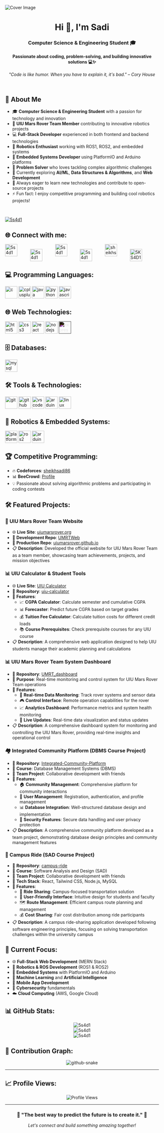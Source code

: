 ![Cover Image](cover.jpg)

<h1 align="center">Hi 👋, I'm Sadi</h1>
<h3 align="center">Computer Science & Engineering Student 🎓</h3>
<h4 align="center">Passionate about coding, problem-solving, and building innovative solutions 💻✨</h4>

<p align="center">
  <em>"Code is like humor. When you have to explain it, it's bad." – Cory House</em>
</p>
<br>

## 🚀 About Me

- 🎓 **Computer Science & Engineering Student** with a passion for technology and innovation
- 🤖 **UIU Mars Rover Team Member** contributing to innovative robotics projects
- 💻 **Full-Stack Developer** experienced in both frontend and backend technologies
- 🔴 **Robotics Enthusiast** working with ROS1, ROS2, and embedded systems
- 🔌 **Embedded Systems Developer** using PlatformIO and Arduino platforms
- 🧠 **Problem Solver** who loves tackling complex algorithmic challenges
- 🌱 Currently exploring **AI/ML**, **Data Structures & Algorithms**, and **Web Development**
- 🎯 Always eager to learn new technologies and contribute to open-source projects
- ⚡ Fun fact: I enjoy competitive programming and building cool robotics projects!

<br>
<p align="left"> <a href="https://github.com/ryo-ma/github-profile-trophy"><img src="https://github-profile-trophy.vercel.app/?username=5s4d1" alt="5s4d1" /></a> </p>


## 🌐 Connect with me:
<p align="left">
  <a href="https://twitter.com/5s4d1" target="_blank"><img src="https://raw.githubusercontent.com/rahuldkjain/github-profile-readme-generator/master/src/images/icons/Social/twitter.svg" alt="5s4d1" height="40" width="40" /></a>
  <span style="margin-left: 30px;">&nbsp;</span>
  <a href="https://linkedin.com/in/5s4d1" target="_blank"><img align="center" src="https://raw.githubusercontent.com/rahuldkjain/github-profile-readme-generator/master/src/images/icons/Social/linked-in-alt.svg" alt="5s4d1" height="40" width="40" /></a>
  <span style="margin-left: 30px;">&nbsp;</span>
  <a href="https://fb.com/5s4d1" target="_blank"><img src="https://raw.githubusercontent.com/rahuldkjain/github-profile-readme-generator/master/src/images/icons/Social/facebook.svg" alt="5s4d1" height="40" width="40" /></a>
  <span style="margin-left: 30px;">&nbsp;</span>
  <a href="https://instagram.com/5s4d1" target="_blank"><img align="center" src="https://raw.githubusercontent.com/rahuldkjain/github-profile-readme-generator/master/src/images/icons/Social/instagram.svg" alt="5s4d1" height="40" width="40"/></a> 
  <span style="margin-left: 30px;">&nbsp;</span>
  <a href="https://codeforces.com/profile/sheikhsadi86" target="_blank"><img src="https://raw.githubusercontent.com/rahuldkjain/github-profile-readme-generator/master/src/images/icons/Social/codeforces.svg" alt="sheikhsadi86" height="40" width="40" /></a>
  <span style="margin-left: 30px;">&nbsp;</span>
  <a href="https://judge.beecrowd.com/en/users/statistics/822900" target="_blank"><img align="center" src="https://user-images.githubusercontent.com/80118217/182170124-b6e845a1-a252-40d9-8c60-8092911c4649.png" alt="5KS4D1" height="40" width="40" /></a>
</p>

## 💻 Programming Languages:
<p align="left"> 
  <a href="https://www.cprogramming.com/" target="_blank" rel="noreferrer"> <img src="https://raw.githubusercontent.com/devicons/devicon/master/icons/c/c-original.svg" alt="c" width="40" height="40"/></a> 
  <a href="https://www.w3schools.com/cpp/" target="_blank" rel="noreferrer"> <img src="https://raw.githubusercontent.com/devicons/devicon/master/icons/cplusplus/cplusplus-original.svg" alt="cplusplus" width="40" height="40"/></a>
  <a href="https://www.java.com" target="_blank" rel="noreferrer"> <img src="https://raw.githubusercontent.com/devicons/devicon/master/icons/java/java-original.svg" alt="java" width="40" height="40"/></a> 
  <a href="https://www.python.org" target="_blank" rel="noreferrer"> <img src="https://raw.githubusercontent.com/devicons/devicon/master/icons/python/python-original.svg" alt="python" width="40" height="40"/></a> 
  <a href="https://developer.mozilla.org/en-US/docs/Web/JavaScript" target="_blank" rel="noreferrer"> <img src="https://raw.githubusercontent.com/devicons/devicon/master/icons/javascript/javascript-original.svg" alt="javascript" width="40" height="40"/></a>
</p>

## 🌐 Web Technologies:
<p align="left">
  <a href="https://www.w3.org/html/" target="_blank" rel="noreferrer"> <img src="https://raw.githubusercontent.com/devicons/devicon/master/icons/html5/html5-original-wordmark.svg" alt="html5" width="40" height="40"/></a>
  <a href="https://www.w3schools.com/css/" target="_blank" rel="noreferrer"> <img src="https://raw.githubusercontent.com/devicons/devicon/master/icons/css3/css3-original-wordmark.svg" alt="css3" width="40" height="40"/></a>
  <a href="https://reactjs.org/" target="_blank" rel="noreferrer"> <img src="https://raw.githubusercontent.com/devicons/devicon/master/icons/react/react-original-wordmark.svg" alt="react" width="40" height="40"/></a>
  <a href="https://nodejs.org" target="_blank" rel="noreferrer"> <img src="https://raw.githubusercontent.com/devicons/devicon/master/icons/nodejs/nodejs-original-wordmark.svg" alt="nodejs" width="40" height="40"/></a>
  <a href="https://expressjs.com" target="_blank" rel="noreferrer"> <img src="https://raw.githubusercontent.com/devicons/devicon/master/icons/express/express-original.svg" alt="express" width="40" height="40" style="filter: invert(1);"/></a>
</p>

## 🗄️ Databases:
<p align="left">
  <a href="https://www.mysql.com/" target="_blank" rel="noreferrer"> <img src="https://raw.githubusercontent.com/devicons/devicon/master/icons/mysql/mysql-original-wordmark.svg" alt="mysql" width="40" height="40"/></a> 
  <!-- <a href="https://www.mongodb.com/" target="_blank" rel="noreferrer"> <img src="https://raw.githubusercontent.com/devicons/devicon/master/icons/mongodb/mongodb-original-wordmark.svg" alt="mongodb" width="40" height="40"/></a>
  <a href="https://www.postgresql.org" target="_blank" rel="noreferrer"> <img src="https://raw.githubusercontent.com/devicons/devicon/master/icons/postgresql/postgresql-original-wordmark.svg" alt="postgresql" width="40" height="40"/></a> -->
</p>

## 🛠️ Tools & Technologies:
<p align="left"> 
  <a href="https://git-scm.com/" target="_blank" rel="noreferrer"> <img align="center" src="https://www.vectorlogo.zone/logos/git-scm/git-scm-icon.svg" alt="git" width="40" height="40"/></a>
  <a href="https://github.com/" target="_blank" rel="noreferrer"> <img align="center" src="https://raw.githubusercontent.com/rahuldkjain/github-profile-readme-generator/master/src/images/icons/Social/github.svg" alt="github" width="40" height="40"/></a>
  <a href="https://code.visualstudio.com/" target="_blank" rel="noreferrer"> <img align="center" src="https://raw.githubusercontent.com/devicons/devicon/master/icons/vscode/vscode-original.svg" alt="vscode" width="40" height="40"/></a>
  <a href="https://www.arduino.cc/" target="_blank" rel="noreferrer"> <img align="center" src="https://cdn.worldvectorlogo.com/logos/arduino-1.svg" alt="arduino" width="40" height="40"/></a> 
  <a href="https://www.linux.org/" target="_blank" rel="noreferrer"> <img align="center" src="https://raw.githubusercontent.com/devicons/devicon/master/icons/linux/linux-original.svg" alt="linux" width="40" height="40"/></a>
</p>

## 🤖 Robotics & Embedded Systems:
<p align="left">
  <a href="https://platformio.org/" target="_blank" rel="noreferrer"> <img align="center" src="https://cdn.worldvectorlogo.com/logos/platformio.svg" alt="platformio" width="40" height="40"/></a>
  <a href="https://docs.ros.org/en/humble" target="_blank" rel="noreferrer"> <img align="center" src="https://upload.wikimedia.org/wikipedia/commons/b/bb/Ros_logo.svg" alt="ros2" width="40" height="40"/></a>
  <a href="https://www.arduino.cc/" target="_blank" rel="noreferrer"> <img align="center" src="https://cdn.worldvectorlogo.com/logos/arduino-1.svg" alt="arduino" width="40" height="40"/></a>
</p>

## 🏆 Competitive Programming:
- 🔥 **Codeforces**: [sheikhsadi86](https://codeforces.com/profile/sheikhsadi86)
- 📊 **BeeCrowd**: [Profile](https://judge.beecrowd.com/en/users/statistics/822900)
- 💡 Passionate about solving algorithmic problems and participating in coding contests

## 🛠️ Featured Projects:

### 🤖 UIU Mars Rover Team Website
- 🌐 **Live Site**: [uiumarsrover.org](https://uiumarsrover.org/)
- 📁 **Development Repo**: [UMRTWeb](https://github.com/5S4D1/UMRTWeb.git)
- 🚀 **Production Repo**: [uiumarsrover.github.io](https://github.com/uiumarsrover/uiumarsrover.github.io.git)
- 📋 **Description**: Developed the official website for UIU Mars Rover Team as a team member, showcasing team achievements, projects, and mission objectives

### 📊 UIU Calculator & Student Tools
- 🌐 **Live Site**: [UIU Calculator](https://5s4d1.github.io/uiu-calculator/)
- 📁 **Repository**: [uiu-calculator](https://github.com/5S4D1/uiu-calculator.git)
- 🎯 **Features**:
  - 📈 **CGPA Calculator**: Calculate semester and cumulative CGPA
  - 📊 **Forecaster**: Predict future CGPA based on target grades
  - 💰 **Tuition Fee Calculator**: Calculate tuition costs for different credit loads
  - 📚 **Course Prerequisites**: Check prerequisite courses for any UIU course
- 📋 **Description**: A comprehensive web application designed to help UIU students manage their academic planning and calculations

### 📊 UIU Mars Rover Team System Dashboard
- 📁 **Repository**: [UMRT_dashboard](https://github.com/5S4D1/UMRT_dashboard.git)
- 🎯 **Purpose**: Real-time monitoring and control system for UIU Mars Rover Team operations
- 🔧 **Features**:
  - 📡 **Real-time Data Monitoring**: Track rover systems and sensor data
  - 🎮 **Control Interface**: Remote operation capabilities for the rover
  - 📈 **Analytics Dashboard**: Performance metrics and system health monitoring
  - 🔄 **Live Updates**: Real-time data visualization and status updates
- 📋 **Description**: A comprehensive dashboard system for monitoring and controlling the UIU Mars Rover, providing real-time insights and operational control

### 🏘️ Integrated Community Platform (DBMS Course Project)
- 📁 **Repository**: [Integrated-Community-Platform](https://github.com/badhon-dalbot/Integrated-Community-Platform.git)
- 🎯 **Course**: Database Management Systems (DBMS)
- 👥 **Team Project**: Collaborative development with friends
- 🔧 **Features**:
  - 🏠 **Community Management**: Comprehensive platform for community interactions
  - 👤 **User Management**: Registration, authentication, and profile management
  - 📊 **Database Integration**: Well-structured database design and implementation
  - 🔐 **Security Features**: Secure data handling and user privacy protection
- 📋 **Description**: A comprehensive community platform developed as a team project, demonstrating database design principles and community management features

### 🚗 Campus Ride (SAD Course Project)
- 📁 **Repository**: [campus-ride](https://github.com/badhon-dalbot/campus-ride.git)
- 🎯 **Course**: Software Analysis and Design (SAD)
- 👥 **Team Project**: Collaborative development with friends
- 🎡 **Tech Stack**: React, Tailwind CSS, Node.js, MySQL
- 🔧 **Features**:
  - 🚖 **Ride Sharing**: Campus-focused transportation solution
  - 📱 **User-Friendly Interface**: Intuitive design for students and faculty
  - 🗺️ **Route Management**: Efficient campus route planning and management
  - 💰 **Cost Sharing**: Fair cost distribution among ride participants
- 📋 **Description**: A campus ride-sharing application developed following software engineering principles, focusing on solving transportation challenges within the university campus

## 🚀 Current Focus:
- 🌐 **Full-Stack Web Development** (MERN Stack)
- 🤖 **Robotics & ROS Development** (ROS1 & ROS2)
- 🔌 **Embedded Systems** with PlatformIO and Arduino
- 🧠 **Machine Learning** and **Artificial Intelligence**
- 📱 **Mobile App Development**
- 🔐 **Cybersecurity** fundamentals
- ☁️ **Cloud Computing** (AWS, Google Cloud)

## 📊 GitHub Stats:

<div align="center">
  <img src="https://github-readme-stats.vercel.app/api/top-langs?username=5s4d1&show_icons=true&theme=radical&layout=compact" alt="5s4d1" />
</div>

<div align="center">
  <img src="https://github-readme-stats.vercel.app/api?username=5s4d1&show_icons=true&theme=radical" alt="5s4d1" />
</div>

<div align="center">
  <img src="https://github-readme-streak-stats.herokuapp.com/?user=5s4d1&theme=radical" alt="5s4d1" />
</div>

## 🐍 Contribution Graph:
<div align="center">
  <img src="https://github.com/5S4D1/5S4D1/assets/123616359/d1e242d6-3768-424a-a84d-5a443b8b959a" alt="github-snake" />
</div>

---

## 📈 Profile Views:
<div align="center">
  <img src="https://komarev.com/ghpvc/?username=5s4d1&style=for-the-badge&color=orange" alt="Profile Views"/>
</div>

---

<div align="center">
  <h3>💫 "The best way to predict the future is to create it." 💫</h3>
  <p><em>Let's connect and build something amazing together!</em></p>
</div>
